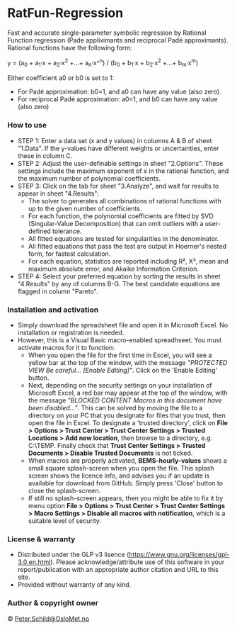# RatFun-Regression
Fast and accurate single-parameter symbolic regression by Rational Function regression (Pade appliximants and reciprocal Padé approximants). Rational functions have the following form:

   y = (a<sub>0</sub> + a<sub>1</sub>·x + a<sub>2</sub>·x<sup>2</sup> +...+ a<sub>n</sub>·x^<sup>n</sup>) / (b<sub>0</sub> + b<sub>1</sub>·x + b<sub>2</sub>·x<sup>2</sup> +...+ b<sub>m</sub>·x<sup>m</sup>)

Either coefficient a0 or b0 is set to 1:
- For Padé approximation: b0=1, and a0 can have any value (also zero).
- For reciprocal Padé approximation: a0=1, and b0 can have any value (also zero)

### How to use
- STEP 1: Enter a data set (x and y values) in columns A & B of sheet "1.Data".  If the y-values have different weights or uncertainties, enter these in column C.
- STEP 2: Adjust the user-definable settings in sheet "2.Options".  These settings include the maximum exponent of x in the rational function, and the maximum number of polynomial coefficients.
- STEP 3: Click on the tab for sheet "3.Analyze", and wait for results to appear in sheet "4.Results":
  - The solver to generates all combinations of rational functions with up to the given number of coefficients.
  - For each function, the polynomial coefficients are fitted by SVD (Singular-Value Decomposition) that can omit outliers with a user-defined tolerance.
  - All fitted equations are tested for singularities in the denominator.
  - All fitted equations that pass the test are output in Hoerner's nested form, for fastest calculation. 
  - For each equation, statistics are reported including R², X², mean and maximum absolute error, and Akaike Information Criterion.
- STEP 4: Select your preferred equation by sorting the results in sheet "4.Results" by any of columns B-G. The best candidate equations are flagged in column "Pareto".

### Installation and activation
- Simply download the spreadsheet file and open it in Microsoft Excel. No installation or registration is needed.
- However, this is a Visual Basic macro-enabled spreadhseet. You must activate macros for it to function: 
  - When you open the file for the first time in Excel, you will see a yellow bar at the top of the window, with the message *"PROTECTED VIEW Be careful... [Enable Editing]"*. Click on the 'Enable Editing' button. 
  - Next, depending on the security settings on your installation of Microsoft Excel, a red bar may appear at the top of the window, with the message *"BLOCKED CONTENT Macros in this document have been disabled..."*. This can be solved by moving the file to a directory on your PC that you designate for files that you trust, then open the file in Excel. To designate a 'trusted directory', click on **File > Options > Trust Center > Trust Center Settings > Trusted Locations > Add new location**, then browse to a directory, e.g. C:\TEMP\. Finally check that **Trust Center Settings > Trusted Documents > Disable Trusted Documents**  is not ticked.
  - When macros are properly activated, **BEMS-hourly-values** shows a small square splash-screen when you open the file. This splash screen shows the licence info, and advises you if an update is available for download from GitHub. Simply press 'Close' button to close the splash-screen. 
  - If still no splash-screen appears, then you might be able to fix it by menu option **File > Options > Trust Center > Trust Center Settings > Macro Settings > Disable all macros with notification**, which is a suitable level of security.
  
### License & warranty
- Distributed under the GLP v3 lisence (https://www.gnu.org/licenses/gpl-3.0.en.html). Please acknowledge/attribute use of this software in your report/publication with an appropriate author citation and URL to this site.
- Provided without warranty of any kind.

### Author & copyright owner
© Peter.Schild@OsloMet.no
